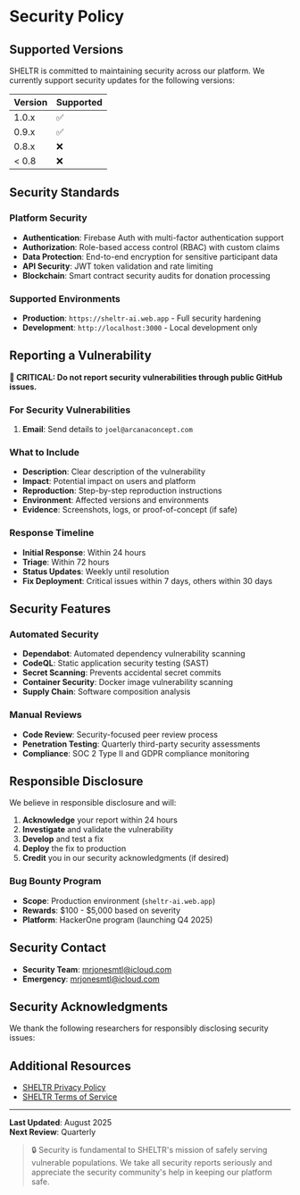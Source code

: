 # Security Policy

## Supported Versions

SHELTR is committed to maintaining security across our platform. We currently support security updates for the following versions:

| Version | Supported          |
| ------- | ------------------ |
| 1.0.x   | :white_check_mark: |
| 0.9.x   | :white_check_mark: |
| 0.8.x   | :x:                |
| < 0.8   | :x:                |

## Security Standards

### Platform Security
- **Authentication**: Firebase Auth with multi-factor authentication support
- **Authorization**: Role-based access control (RBAC) with custom claims
- **Data Protection**: End-to-end encryption for sensitive participant data
- **API Security**: JWT token validation and rate limiting
- **Blockchain**: Smart contract security audits for donation processing

### Supported Environments
- **Production**: `https://sheltr-ai.web.app` - Full security hardening
- **Development**: `http://localhost:3000` - Local development only

## Reporting a Vulnerability

**🚨 CRITICAL: Do not report security vulnerabilities through public GitHub issues.**

### For Security Vulnerabilities
1. **Email**: Send details to `joel@arcanaconcept.com`

### What to Include
- **Description**: Clear description of the vulnerability
- **Impact**: Potential impact on users and platform
- **Reproduction**: Step-by-step reproduction instructions
- **Environment**: Affected versions and environments
- **Evidence**: Screenshots, logs, or proof-of-concept (if safe)

### Response Timeline
- **Initial Response**: Within 24 hours
- **Triage**: Within 72 hours
- **Status Updates**: Weekly until resolution
- **Fix Deployment**: Critical issues within 7 days, others within 30 days

## Security Features

### Automated Security
- **Dependabot**: Automated dependency vulnerability scanning
- **CodeQL**: Static application security testing (SAST)
- **Secret Scanning**: Prevents accidental secret commits
- **Container Security**: Docker image vulnerability scanning
- **Supply Chain**: Software composition analysis

### Manual Reviews
- **Code Review**: Security-focused peer review process
- **Penetration Testing**: Quarterly third-party security assessments
- **Compliance**: SOC 2 Type II and GDPR compliance monitoring

## Responsible Disclosure

We believe in responsible disclosure and will:

1. **Acknowledge** your report within 24 hours
2. **Investigate** and validate the vulnerability
3. **Develop** and test a fix
4. **Deploy** the fix to production
5. **Credit** you in our security acknowledgments (if desired)

### Bug Bounty Program
- **Scope**: Production environment (`sheltr-ai.web.app`)
- **Rewards**: $100 - $5,000 based on severity
- **Platform**: HackerOne program (launching Q4 2025)

## Security Contact

- **Security Team**: mrjonesmtl@icloud.com
- **Emergency**: mrjonesmtl@icloud.com

## Security Acknowledgments

We thank the following researchers for responsibly disclosing security issues:

<!-- Will be updated as reports are received and resolved -->

## Additional Resources

- [SHELTR Privacy Policy](https://sheltr-ai.web.app/privacy/)
- [SHELTR Terms of Service](https://sheltr-ai.web.app/terms/)

---

**Last Updated**: August 2025  
**Next Review**: Quarterly

> 🔒 Security is fundamental to SHELTR's mission of safely serving vulnerable populations. We take all security reports seriously and appreciate the security community's help in keeping our platform safe.
